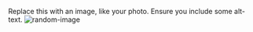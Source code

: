Replace this with an image, like your photo. Ensure you include some alt-text.
![random-image](https://octodex.github.com/images/yaktocat.png)

